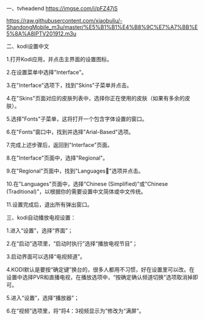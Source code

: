 一、tvheadend
https://imgse.com/i/pFZ47jS

https://raw.githubusercontent.com/xiaobuliu/-ShandongMobile_m3u/master/%E5%B1%B1%E4%B8%9C%E7%A7%BB%E5%8A%A8IPTV201912.m3u

二、kodi设置中文

1.打开Kodi应用，并点击主界面的设置图标。

2.在设置菜单中选择"Interface"。

3.在"Interface"选项下，找到"Skins"子菜单并点击。

4.在"Skins"页面对应的皮肤列表中，选择你正在使用的皮肤（如果有多余的皮肤）。

5.选择"Fonts"子菜单，这将打开一个包含字体设置的窗口。

6.在"Fonts"窗口中，找到并选择"Arial-Based"选项。

7.完成上述步骤后，返回到"Interface"页面。

8.在"Interface"页面中，选择"Regional"。

9.在"Regional"页面中，找到"Languages"选项并点击。

10.在"Languages"页面中，选择"Chinese (Simplified)"或"Chinese (Traditional)"，以根据你的需要设置中文简体或中文传统。

11.设置完成后，退出所有弹出窗口。

三、kodi自动播放电视设置：

1.进入“设置”，选择“界面”；

2.在“启动”选项里，“启动时执行”选择“播放电视节目”；

3.启动界面可以选择“电视频道”。

4.KODI默认是要按“确定键”换台的，很多人都用不习惯，好在设置里可以改。在设置中选择PVR和直播电视，在播放选项中，“按确定确认频道切换”选项取消掉即可。

5.进入“设置”，选择“播放器”；

6.在“视频”选项里，将“将4：3视频显示为”修改为“满屏”。
